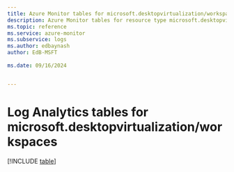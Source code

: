 ```yaml
---
title: Azure Monitor tables for microsoft.desktopvirtualization/workspaces
description: Azure Monitor tables for resource type microsoft.desktopvirtualization/workspaces
ms.topic: reference
ms.service: azure-monitor
ms.subservice: logs
ms.author: edbaynash
author: EdB-MSFT
   
ms.date: 09/16/2024


---
```


# Log Analytics tables for microsoft.desktopvirtualization/workspaces  

[!INCLUDE [table](~/reusable-content/ce-skilling/azure/includes/azure-monitor/reference/tables/microsoft-desktopvirtualization_workspaces-include.md)]


